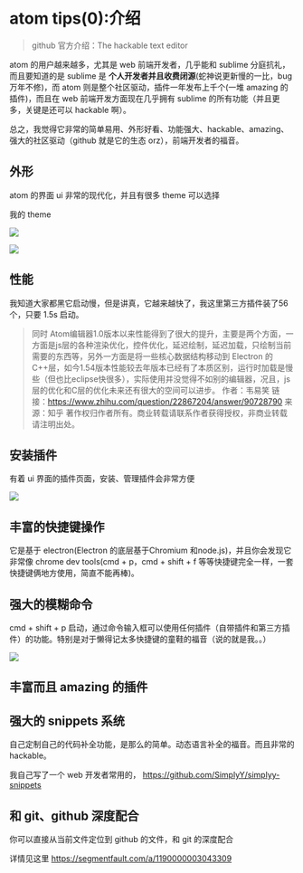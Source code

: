 # atom tips(0):介绍

> github 官方介绍：The hackable text editor

atom 的用户越来越多，尤其是 web 前端开发者，几乎能和 sublime 分庭抗礼，而且要知道的是 sublime 是 **个人开发者并且收费闭源**(蛇神说更新慢的一比，bug万年不修)，而 atom 则是整个社区驱动，插件一年发布上千个(一堆 amazing 的插件)，而且在 web 前端开发方面现在几乎拥有 sublime 的所有功能（并且更多，关键是还可以 hackable 啊）。

总之，我觉得它非常的简单易用、外形好看、功能强大、hackable、amazing、强大的社区驱动（github 就是它的生态 orz），前端开发者的福音。

## 外形
atom 的界面 ui 非常的现代化，并且有很多 theme 可以选择

我的 theme

![](http://7xkpdt.com1.z0.glb.clouddn.com/2a94d212f39b7876bbd70e476ad7fa41.png)

![](http://7xkpdt.com1.z0.glb.clouddn.com/71a984ca14813bb7f774d90aa33a2a15.png)

## 性能
我知道大家都黑它启动慢，但是讲真，它越来越快了，我这里第三方插件装了56个，只要 1.5s 启动。

> 同时 Atom编辑器1.0版本以来性能得到了很大的提升，主要是两个方面，一方面是js层的各种渲染优化，控件优化，延迟绘制，延迟加载，只绘制当前需要的东西等，另外一方面是将一些核心数据结构移动到 Electron 的 C++层，如今1.54版本性能较去年版本已经有了本质区别，运行时加载是慢些（但也比eclipse快很多），实际使用并没觉得不如别的编辑器，况且，js层的优化和C层的优化未来还有很大的空间可以进步。
作者：韦易笑
链接：https://www.zhihu.com/question/22867204/answer/90728790
来源：知乎
著作权归作者所有。商业转载请联系作者获得授权，非商业转载请注明出处。

## 安装插件
有着 ui 界面的插件页面，安装、管理插件会非常方便

![](http://7xkpdt.com1.z0.glb.clouddn.com/d59372a57e485c3411ead78ea07ca4a8.png)

## 丰富的快捷键操作
它是基于 electron(Electron 的底层基于Chromium 和node.js)，并且你会发现它非常像 chrome dev tools(cmd + p，cmd + shift + f 等等快捷键完全一样，一套快捷键俩地方使用，简直不能再棒)。


## 强大的模糊命令
cmd + shift + p 启动，通过命令输入框可以使用任何插件（自带插件和第三方插件）的功能。特别是对于懒得记太多快捷键的童鞋的福音（说的就是我。。）

![](http://7xkpdt.com1.z0.glb.clouddn.com/b54150e9c5a51bc5c984ccb1afd9631b.png)

## 丰富而且 amazing 的插件

## 强大的 snippets 系统
自己定制自己的代码补全功能，是那么的简单。动态语言补全的福音。而且非常的 hackable。

我自己写了一个 web 开发者常用的， https://github.com/SimplyY/simplyy-snippets

## 和 git、github 深度配合
你可以直接从当前文件定位到 github 的文件，和 git 的深度配合

详情见这里 https://segmentfault.com/a/1190000003043309
